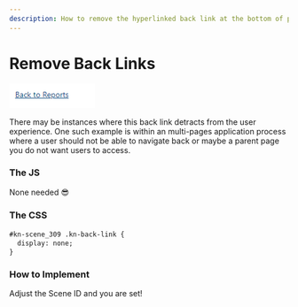 ```yaml
---
description: How to remove the hyperlinked back link at the bottom of pages
---
```


# Remove Back Links

![Example Back Link](../../.gitbook/assets/image%20%28152%29.png)

There may be instances where this back link detracts from the user experience. One such example is within an multi-pages application process where a user should not be able to navigate back or maybe a parent page you do not want users to access.

### The JS

None needed 😎

### The CSS

```text
#kn-scene_309 .kn-back-link {
  display: none;
}
```

### How to Implement

Adjust the Scene ID and you are set!

